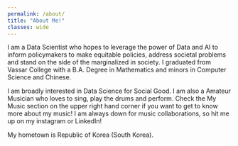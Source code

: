 ```yaml
---
permalink: /about/
title: "About Me!"
classes: wide
---
```


I am a Data Scientist who hopes to leverage the power of Data and AI to inform policymakers to make equitable policies, address societal problems and stand on the side of the marginalized in society. I graduated from Vassar College with a B.A. Degree in Mathematics and minors in Computer Science and Chinese.

I am broadly interested in Data Science for Social Good. I am also a Amateur Musician who loves to sing, play the drums and perform. Check the My Music section on the upper right hand corner if you want to get to know more about my music! I am always down for music collaborations, so hit me up on my instagram or LinkedIn!

My hometown is Republic of Korea (South Korea). 
